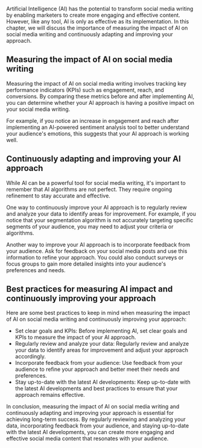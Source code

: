 

Artificial Intelligence (AI) has the potential to transform social media writing by enabling marketers to create more engaging and effective content. However, like any tool, AI is only as effective as its implementation. In this chapter, we will discuss the importance of measuring the impact of AI on social media writing and continuously adapting and improving your approach.

Measuring the impact of AI on social media writing
--------------------------------------------------

Measuring the impact of AI on social media writing involves tracking key performance indicators (KPIs) such as engagement, reach, and conversions. By comparing these metrics before and after implementing AI, you can determine whether your AI approach is having a positive impact on your social media writing.

For example, if you notice an increase in engagement and reach after implementing an AI-powered sentiment analysis tool to better understand your audience's emotions, this suggests that your AI approach is working well.

Continuously adapting and improving your AI approach
----------------------------------------------------

While AI can be a powerful tool for social media writing, it's important to remember that AI algorithms are not perfect. They require ongoing refinement to stay accurate and effective.

One way to continuously improve your AI approach is to regularly review and analyze your data to identify areas for improvement. For example, if you notice that your segmentation algorithm is not accurately targeting specific segments of your audience, you may need to adjust your criteria or algorithms.

Another way to improve your AI approach is to incorporate feedback from your audience. Ask for feedback on your social media posts and use this information to refine your approach. You could also conduct surveys or focus groups to gain more detailed insights into your audience's preferences and needs.

Best practices for measuring AI impact and continuously improving your approach
-------------------------------------------------------------------------------

Here are some best practices to keep in mind when measuring the impact of AI on social media writing and continuously improving your approach:

* Set clear goals and KPIs: Before implementing AI, set clear goals and KPIs to measure the impact of your AI approach.
* Regularly review and analyze your data: Regularly review and analyze your data to identify areas for improvement and adjust your approach accordingly.
* Incorporate feedback from your audience: Use feedback from your audience to refine your approach and better meet their needs and preferences.
* Stay up-to-date with the latest AI developments: Keep up-to-date with the latest AI developments and best practices to ensure that your approach remains effective.

In conclusion, measuring the impact of AI on social media writing and continuously adapting and improving your approach is essential for achieving long-term success. By regularly reviewing and analyzing your data, incorporating feedback from your audience, and staying up-to-date with the latest AI developments, you can create more engaging and effective social media content that resonates with your audience.

